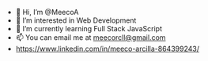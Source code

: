 - 👋 Hi, I’m @MeecoA
- 👀 I’m interested in Web Development
- 🌱 I’m currently learning Full Stack JavaScript 
- 📫 You can email me at meecorcll@gmail.com 
- https://www.linkedin.com/in/meeco-arcilla-864399243/

<!---
MeecoA/MeecoA is a ✨ special ✨ repository because its `README.md` (this file) appears on your GitHub profile.
You can click the Preview link to take a look at your changes.
--->
